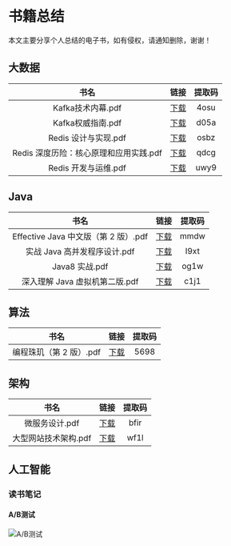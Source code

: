 # 书籍总结
本文主要分享个人总结的电子书，如有侵权，请通知删除，谢谢！

## 大数据
|   书名  |   链接  |   提取码    | 
| :----: | :----: |   :----:   | 
| Kafka技术内幕.pdf | [下载](https://pan.baidu.com/s/1ue-o_Q4mnVK8aXYc044Vyw) | 4osu |
| Kafka权威指南.pdf | [下载](https://pan.baidu.com/s/1gdLZ28_BfH-cg8HFRupbmA) | d05a |
| Redis 设计与实现.pdf | [下载](https://pan.baidu.com/s/1ySc4g8CCBcm8ec6EqLnaEQ) | osbz |
| Redis 深度历险：核心原理和应用实践.pdf | [下载](https://pan.baidu.com/s/1hC_JUeBhCXFjYPNZ8b3xuw) | qdcg |
| Redis 开发与运维.pdf | [下载](https://pan.baidu.com/s/1u1GwsqPerdf7N9y0j3yKOg) | uwy9 |

## Java 
|   书名  |   链接  |   提取码    | 
| :----: | :----: |   :----:   | 
| Effective Java 中文版（第 2 版）.pdf | [下载](https://pan.baidu.com/s/150ztSubX3-NhgMHMPiRFYQ) | mmdw |
| 实战 Java 高并发程序设计.pdf | [下载](https://pan.baidu.com/s/1QUse0rmMBIvxFgeiJZ7TxQ) | l9xt |
| Java8 实战.pdf | [下载](https://pan.baidu.com/s/1y5m1hgn9cJT7pyE5qI9UuQ) | og1w |
| 深入理解 Java 虚拟机第二版.pdf | [下载](https://pan.baidu.com/s/1mFE-B03b5Dwuz3_CJgHA7g) | c1j1 |

## 算法
|   书名  |   链接  |   提取码    | 
| :----: | :----: |   :----:   | 
| 编程珠玑（第 2 版）.pdf | [下载](https://pan.baidu.com/s/174v9WNIHBFpAxmy9uCYX-g) | 5698 |

## 架构
|   书名  |   链接  |   提取码    | 
| :----: | :----: |   :----:   | 
| 微服务设计.pdf | [下载](https://pan.baidu.com/s/1uaCQhagPU1ElrC2zuBePdA) | bfir |
| 大型网站技术架构.pdf | [下载](https://pan.baidu.com/s/1F_CpOz-0sspDjGktG1z3Yw) | wf1l |

## 人工智能
### 读书笔记
#### A/B测试
![A/B测试](https://github.com/JavaInterview/img/AB测试的.png)